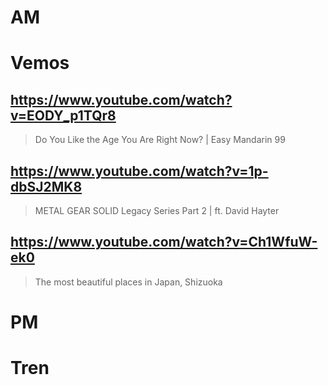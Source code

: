 # AM
# Vemos

## https://www.youtube.com/watch?v=EODY_p1TQr8

> Do You Like the Age You Are Right Now? | Easy Mandarin 99

## https://www.youtube.com/watch?v=1p-dbSJ2MK8 

> METAL GEAR SOLID Legacy Series Part 2 | ft. David Hayter


## https://www.youtube.com/watch?v=Ch1WfuW-ek0

> The most beautiful places in Japan, Shizuoka 

# PM
# Tren
